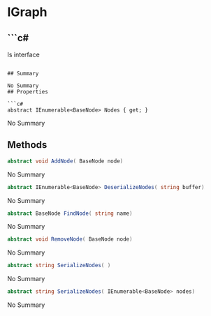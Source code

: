 # IGraph

## ```c#
Is interface
```

## Summary

No Summary
## Properties

```c#
abstract IEnumerable<BaseNode> Nodes { get; } 
```
No Summary
## Methods

```c#
abstract void AddNode( BaseNode node) 
```
No Summary
```c#
abstract IEnumerable<BaseNode> DeserializeNodes( string buffer) 
```
No Summary
```c#
abstract BaseNode FindNode( string name) 
```
No Summary
```c#
abstract void RemoveNode( BaseNode node) 
```
No Summary
```c#
abstract string SerializeNodes( ) 
```
No Summary
```c#
abstract string SerializeNodes( IEnumerable<BaseNode> nodes) 
```
No Summary
